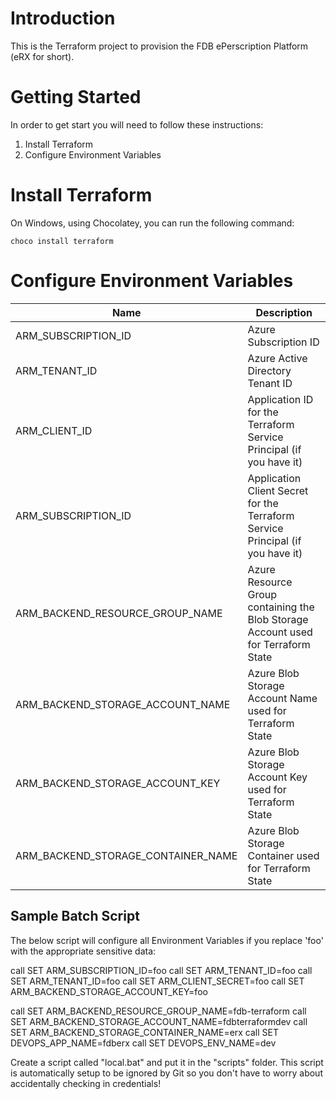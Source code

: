 # Introduction 
This is the Terraform project to provision the FDB ePerscription Platform (eRX for short).

# Getting Started
In order to get start you will need to follow these instructions:

1.	Install Terraform
2.	Configure Environment Variables

# Install Terraform
On Windows, using Chocolatey, you can run the following command:

`choco install terraform`

# Configure Environment Variables

|Name|Description|
|--|--|
|ARM_SUBSCRIPTION_ID|Azure Subscription ID|
|ARM_TENANT_ID|Azure Active Directory Tenant ID|
|ARM_CLIENT_ID|Application ID for the Terraform Service Principal (if you have it)|
|ARM_SUBSCRIPTION_ID|Application Client Secret for the Terraform Service Principal (if you have it)|
|ARM_BACKEND_RESOURCE_GROUP_NAME|Azure Resource Group containing the Blob Storage Account used for Terraform State|
|ARM_BACKEND_STORAGE_ACCOUNT_NAME|Azure Blob Storage Account Name used for Terraform State|
|ARM_BACKEND_STORAGE_ACCOUNT_KEY|Azure Blob Storage Account Key used for Terraform State|
|ARM_BACKEND_STORAGE_CONTAINER_NAME|Azure Blob Storage Container used for Terraform State|

## Sample Batch Script
The below script will configure all Environment Variables if you replace 'foo' with the appropriate sensitive data:

call SET ARM_SUBSCRIPTION_ID=foo
call SET ARM_TENANT_ID=foo
call SET ARM_TENANT_ID=foo
call SET ARM_CLIENT_SECRET=foo
call SET ARM_BACKEND_STORAGE_ACCOUNT_KEY=foo

call SET ARM_BACKEND_RESOURCE_GROUP_NAME=fdb-terraform
call SET ARM_BACKEND_STORAGE_ACCOUNT_NAME=fdbterraformdev
call SET ARM_BACKEND_STORAGE_CONTAINER_NAME=erx
call SET DEVOPS_APP_NAME=fdberx
call SET DEVOPS_ENV_NAME=dev

Create a script called "local.bat" and put it in the "scripts" folder. This script is automatically setup to be ignored by Git so you don't have to worry about accidentally checking in credentials!